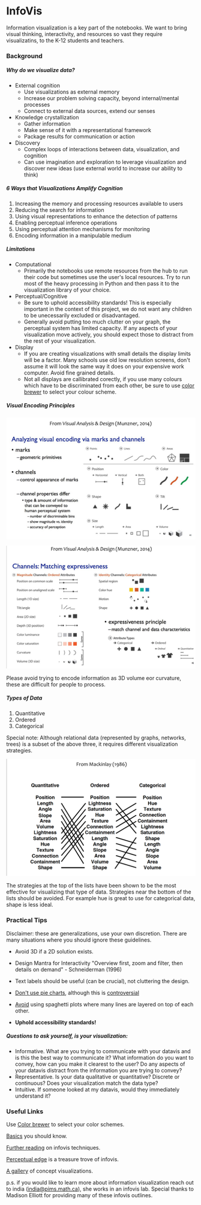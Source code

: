 # InfoVis

Information visualization is a key part of the notebooks. We want to bring visual thinking, interactivity, and resources so vast they require visualizatins, to the K-12 students and teachers. 

### Background

##### Why do we visualize data?
+ External cognition
    + Use visualizations as external memory
    + Increase our problem solving capacity, beyond internal/mental processes
    + Connect to external data sources, extend our senses
+ Knowledge crystallization
    + Gather information
    + Make sense of it with a representational framework
    + Package results for communication or action
+ Discovery
    + Complex loops of interactions between data, visualization, and cognition
    + Can use imagination and exploration to leverage visualization and discover new ideas (use external world to increase our ability to think)


##### 6 Ways that Visualizations Amplify Cognition
1. Increasing the memory and processing resources available to users
2. Reducing the search for information
3. Using visual representations to enhance the detection of patterns
4. Enabling perceptual inference operations
5. Using perceptual attention mechanisms for monitoring
6. Encoding information in a manipulable medium

##### Limitations
+ Computational
    + Primarily the notebooks use remote resources from the hub to run their code but sometimes use the user's local resources. Try to run most of the heavy processing in Python and then pass it to the visualization library of your choice. 
+ Perceptual/Cognitive
    + Be sure to uphold accessibility standards! This is especially important in the context of this project, we do not want any children to be unecessarily excluded or disadvantaged.
    + Generally avoid putting too much clutter on your graph, the perceptual system has limited capacity. If any aspects of your visualization move actively, you should expect those to distract from the rest of your visualization.
+ Display
    + If you are creating visualizations with small details the display limits will be a factor. Many schools use old low resolution screens, don't assume it will look the same way it does on your expensive work computer. Avoid fine grained details.
    + Not all displays are callibrated corectly, if you use many colours which have to be discriminated from each other, be sure to use [color brewer](http://colorbrewer2.org) to select your colour scheme.

##### Visual Encoding Principles
![Analyzing visual Encoding Via Marks and Channels](https://github.com/callysto/training-manual/blob/master/markdown/images/1B0DD5C1-0E5F-4FD6-A301-E5ED0F82AD72.jpeg)

![Channels, Matching Expressiveness](https://github.com/callysto/training-manual/blob/master/markdown/images/CFECE1BF-E281-4A68-B9B4-44B092A06A4D.jpeg)

Please avoid trying to encode information as 3D volume eor curvature, these are difficult for people to process.

##### Types of Data
1. Quantitative
2. Ordered 
3. Categorical

Special note: Although relational data (represented by graphs, networks, trees) is a subset of the above three, it requires different visualization strategies.

![Types of Data](https://github.com/callysto/training-manual/blob/master/markdown/images/A3CC2608-6721-4662-AB78-8EF68B7A2A53.jpeg)

The strategies at the top of the lists have been shown to be the most effective for visualizing that type of data. Strategies near the bottom of the lists should be avoided. For example hue is great to use for categorical data, shape is less ideal. 

### Practical Tips
Disclaimer: these are generalizations, use your own discretion. There are many situations where you should ignore these guidelines.

+ Avoid 3D if a 2D solution exists.

+ Design Mantra for Interactivity
"Overview first, zoom and filter, then details on demand" - Schneiderman (1996)

+ Text labels should be useful (can be crucial), not cluttering the design.

+ [Don't use pie charts](https://blog.funnel.io/why-we-dont-use-pie-charts-and-some-tips-on-better-data-visualizations), although this is [controversial](https://eagereyes.org/pie-charts)

+ [Avoid](https://python-graph-gallery.com/125-small-multiples-for-line-chart/) using spaghetti plots where many lines are layered on top of each other.

+ **Uphold accessibility standards!** 

##### Questions to ask yourself, is your visualization:
+ Informative. What are you trying to communicate with your datavis and is this the best way to communicate it? What information do you want to convey, how can you make it clearest to the user? Do any aspects of your datavis distract from the information you are trying to convey?
+ Representative. Is your data qualitative or quantitative? Discrete or continuous? Does your visualization match the data type?
+ Intuitive. If someone looked at my datavis, would they immediately understand it?

### Useful Links
Use [Color brewer](http://colorbrewer2.org) to select your color schemes.

[Basics](https://eagereyes.org/section/basics) you should know.

[Further reading](https://eagereyes.org/section/techniques) on infovis techniques.

[Perceptual edge](http://www.perceptualedge.com/) is a treasure trove of infovis.

[A gallery](http://conceptviz.github.io/#/e30=) of concept visualizations.

p.s. if you would like to learn more about information visualization reach out to india (india@pims.math.ca), she works in an infovis lab. Special thanks to Madison Elliott for providing many of these infovis outlines.
